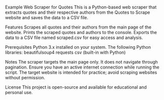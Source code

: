 Example Web Scraper for Quotes
This is a Python-based web scraper that extracts quotes and their respective authors from the Quotes to Scrape website and saves the data to a CSV file.

Features
Scrapes all quotes and their authors from the main page of the website.
Prints the scraped quotes and authors to the console.
Exports the data to a CSV file named scraped.csv for easy access and analysis.

Prerequisites
Python 3.x installed on your system.
The following Python libraries:
beautifulsoup4
requests
csv (built-in with Python)

Notes
The scraper targets the main page only. It does not navigate through pagination.
Ensure you have an active internet connection while running the script.
The target website is intended for practice; avoid scraping websites without permission.

License
This project is open-source and available for educational and personal use.
